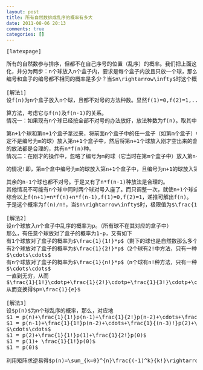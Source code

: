 ```yaml
---
layout: post
title: 所有自然数排成乱序的概率有多大
date: 2011-08-06 20:13
comments: true
categories: []
---
```

<pre>[latexpage]</pre>
<pre>所有的自然数参与排序，但都不在自己序号的位置（乱序）的概率。我们把上面这个问题具体
化，并分为两步：n个球放入n个盒子内，要求是每个盒子内放且只放一个球，那么所有的球的
编号和盒子的编号都不相同的概率是多少？当$n\rightarrow\infty$时这个概率是多大？

[解法1]
设f(n)为n个盒子放入n个球，且都不对号的方法种数。显然f(1)=0,f(2)=1,...下面研究f(n+1)的计</pre>
<pre>算方法，考虑它与f(n)及f(n-1)的关系。
情况一：如果现有n个球已经按全部不对号的办法放好，放法种数为f(n)。取其中任意一种，将</pre>
<pre>第n+1个球和第n+1个盒子拿过来，将前面n个盒子中的任一盒子（如第m个盒子）中的球（肯
定不是编号为m的球）放入第n+1个盒子中，然后将第n+1个球放入刚才空出来的盒子中，这样
的放法都是合理的，共有n*f(n)种。
情况二：在刚才的操作中，忽略了编号为m的球（它当时在第m个盒子中）放入第n+1个盒子中</pre>
<pre>的情况!即，第m个盒中编号为m的球放入第n+1个盒子中，且编号为n+1的球放入第m个盒子中，</pre>
<pre>其余的n-1个球也都不对号。于是又有了n*f(n-1)种放法是合理的。
其他情况不可能有n个球中同时两个球对号入座了。而只调整一次，就使n+1个球全部不对号的。
综合以上f(n+1)=n*f(n)+n*f(n-1),f(1)=0,f(2)=1，递推可解出f(n)。
于是这个概率为f(n)/n!，当$n\rightarrow\infty$时，极限值为$\frac{1}{e}$。

[解法2]
设n个球放入n个盒子中乱序的概率为p。（所有球不在其对应的盒子中）
那么，有任意个球放对了盒子的概率为1-p，又有如下
有1个球放对了盒子的概率为$\frac{1}{1!}*p$（剩下的球也是自然数那么多个）
有2个球放对了盒子的概率为$\frac{1}{2!}*p$（2个球有2!中方法，只有一种是全对号的）
$\cdots\cdots$
有n个球放对了盒子的概率为$\frac{1}{n!}*p$（n个球有n!种方法，只有一种是全对号的）
$\cdots\cdots$
一直到无穷，从而
$\frac{1}{1!}\cdotp+\frac{1}{2!}\cdotp+\frac{1}{3!}\cdotp+\cdots+\frac{1}{n!}\cdotp+\cdots=1-p$
从而变换得$p=\frac{1}{e}$

[解法3]
设$p(n)$为n个球乱序的概率，那么，对应地
$1 = p(n)+\frac{1}{1!}p(n-1)+\frac{1}{2!}p(n-2)+\cdots+\frac{1}{(n-2)!}p(2)+\frac{1}{(n-1)!}p(1)+\frac{1}{n!}p(0)$
$1 = p(n-1)+\frac{1}{1!}p(n-2)+\cdots+\frac{1}{(n-3)!}p(2)+\frac{1}{(n-2)!}p(1)+\frac{1}({n-1)!}p(0)$
$\cdots\cdots$
$1 = p(2)+\frac{1}{1!}p(1)+\frac{1}{2!}p(0)$
$1 = p(1)+ \frac{1}{1!}p(0)$
$1 = p(0)$

利用矩阵求逆易得$p(n)=\sum_{k=0}^{n}\frac{(-1)^k}{k!}\rightarrow\frac{1}{e}$#</pre>
